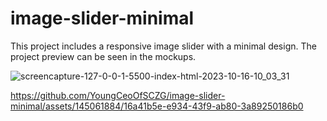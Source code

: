 # image-slider-minimal
This project includes a responsive image slider with a minimal design. The project preview can be seen in the mockups.


![screencapture-127-0-0-1-5500-index-html-2023-10-16-10_03_31](https://github.com/YoungCeoOfSCZG/image-slider-minimal/assets/145061884/121db7fa-a322-42c7-9222-170ab06f89e5)


https://github.com/YoungCeoOfSCZG/image-slider-minimal/assets/145061884/16a41b5e-e934-43f9-ab80-3a89250186b0


